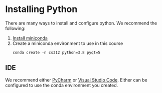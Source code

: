 # Installing Python

There are many ways to install and configure python. We recommend the following:

1. [Install miniconda](https://docs.conda.io/en/latest/miniconda.html#latest-miniconda-installer-links)
2. Create a miniconda environment to use in this course
   ```
   conda create -n cs312 python=3.8 pyqt=5
   ```

## IDE

We recommend either [PyCharm](https://www.jetbrains.com/pycharm/) or [Visual Studio Code](https://code.visualstudio.com/download). Either can be configured to use the conda environment you created. 
